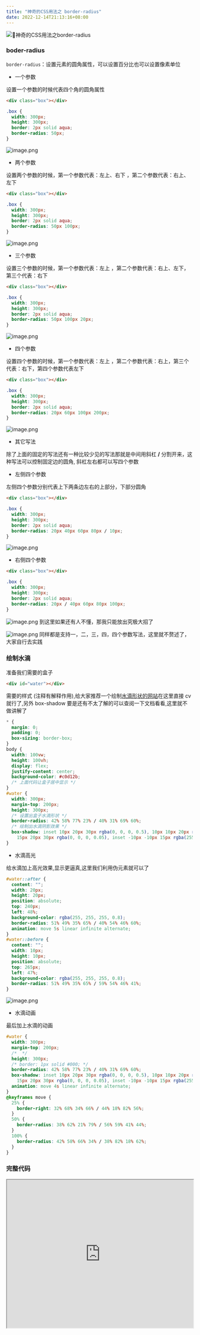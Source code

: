 ```yaml
---
title: "神奇的CSS用法之 border-radius"
date: 2022-12-14T21:13:16+08:00
---
```


![🧐神奇的CSS用法之border-radius](https://p3-juejin.byteimg.com/tos-cn-i-k3u1fbpfcp/85cb3b8bef924bc08b926a8a8bb9f03f~tplv-k3u1fbpfcp-zoom-crop-mark:3024:3024:3024:1702.awebp?)

### boder-radius

`border-radius`：设置元素的圆角属性，可以设置百分比也可以设置像素单位

- 一个参数

设置一个参数的时候代表四个角的圆角属性

```html
<div class="box"></div>
```

```css
.box {
  width: 300px;
  height: 300px;
  border: 2px solid aqua;
  border-radius: 50px;
}
```

![image.png](https://p1-juejin.byteimg.com/tos-cn-i-k3u1fbpfcp/0b920006ebd1483fa26cbacbc90e1abf~tplv-k3u1fbpfcp-zoom-in-crop-mark:4536:0:0:0.awebp?)

- 两个参数

设置两个参数的时候，第一个参数代表：左上、右下 ，第二个参数代表：右上、左下

```html
<div class="box"></div>
```

```css
.box {
  width: 300px;
  height: 300px;
  border: 2px solid aqua;
  border-radius: 50px 100px;
}
```

![image.png](https://p9-juejin.byteimg.com/tos-cn-i-k3u1fbpfcp/cf7e7621d3ee49f0976ac1caeae03949~tplv-k3u1fbpfcp-zoom-in-crop-mark:4536:0:0:0.awebp?)

- 三个参数

设置三个参数的时候，第一个参数代表：左上 ，第二个参数代表：右上、左下，第三个代表：右下

```html
<div class="box"></div>
```

```css
.box {
  width: 300px;
  height: 300px;
  border: 2px solid aqua;
  border-radius: 50px 100px 20px;
}
```

![image.png](https://p1-juejin.byteimg.com/tos-cn-i-k3u1fbpfcp/6ab8a77299d047adb8ad089ec079ab19~tplv-k3u1fbpfcp-zoom-in-crop-mark:4536:0:0:0.awebp?)

- 四个参数

设置四个参数的时候，第一个参数代表：左上 ，第二个参数代表：右上，第三个代表：右下，第四个参数代表左下

```html
<div class="box"></div>
```

```css
.box {
  width: 300px;
  height: 300px;
  border: 2px solid aqua;
  border-radius: 20px 60px 100px 200px;
}
```

![image.png](https://p1-juejin.byteimg.com/tos-cn-i-k3u1fbpfcp/32a6a945954147938d35a459ed88dc0b~tplv-k3u1fbpfcp-zoom-in-crop-mark:4536:0:0:0.awebp?)

- 其它写法

除了上面的固定的写法还有一种比较少见的写法那就是中间用斜杠 **/** 分割开来，这种写法可以控制固定边的圆角, 斜杠左右都可以写四个参数

- 左侧四个参数

左侧四个参数分别代表上下两条边左右的上部分，下部分圆角

```html
<div class="box"></div>
```

```css
.box {
  width: 300px;
  height: 300px;
  border: 2px solid aqua;
  border-radius: 20px 40px 60px 80px / 10px;
}
```

![image.png](https://p1-juejin.byteimg.com/tos-cn-i-k3u1fbpfcp/7afc0219fb84443a9a9f2fc33fac5a77~tplv-k3u1fbpfcp-zoom-in-crop-mark:4536:0:0:0.awebp?)

- 右侧四个参数

```html
<div class="box"></div>
```

```css
.box {
  width: 300px;
  height: 300px;
  border: 2px solid aqua;
  border-radius: 20px / 40px 60px 80px 100px;
}
```

![image.png](https://p9-juejin.byteimg.com/tos-cn-i-k3u1fbpfcp/240c4459bdde4d64998c4dd5ab237494~tplv-k3u1fbpfcp-zoom-in-crop-mark:4536:0:0:0.awebp?) 到这里如果还有人不懂，那我只能放出究极大招了

![image.png](https://p3-juejin.byteimg.com/tos-cn-i-k3u1fbpfcp/308790a5e12e4de1ae09e71cec5e4434~tplv-k3u1fbpfcp-zoom-in-crop-mark:4536:0:0:0.awebp?) 同样都是支持一，二，三，四，四个参数写法，这里就不赘述了，大家自行去实践

### 绘制水滴

准备我们需要的盒子

```html
<div id="water"></div>
```

需要的样式 (注释有解释作用),给大家推荐一个绘制[水滴形状的网站](https://9elements.github.io/fancy-border-radius/#38.42.82.34--.)在这里直接 cv 就行了,另外 box-shadow 要是还有不太了解的可以查阅一下文档看看,这里就不做讲解了

```css
* {
  margin: 0;
  padding: 0;
  box-sizing: border-box;
}
body {
  width: 100vw;
  height: 100vh;
  display: flex;
  justify-content: center;
  background-color: #c0d12b;
  /* 上面代码让盒子居中显示 */
}
#water {
  width: 300px;
  margin-top: 200px;
  height: 300px;
  /* 设置出盒子水滴形状 */
  border-radius: 42% 58% 77% 23% / 40% 31% 69% 60%;
  /* 绘制出水滴阴影效果 */
  box-shadow: inset 10px 20px 30px rgba(0, 0, 0, 0.5), 10px 10px 20px rgba(0, 0, 0, 0.3),
    15px 20px 30px rgba(0, 0, 0, 0.05), inset -10px -10px 15px rgba(255, 255, 255, 0.8);
}
```

- 水滴高光

给水滴加上高光效果,显示更逼真,这里我们利用伪元素就可以了

```css
#water::after {
  content: "";
  width: 20px;
  height: 20px;
  position: absolute;
  top: 240px;
  left: 48%;
  background-color: rgba(255, 255, 255, 0.8);
  border-radius: 51% 49% 35% 65% / 40% 54% 46% 60%;
  animation: move 5s linear infinite alternate;
}
#water::before {
  content: "";
  width: 10px;
  height: 10px;
  position: absolute;
  top: 265px;
  left: 47%;
  background-color: rgba(255, 255, 255, 0.8);
  border-radius: 51% 49% 35% 65% / 59% 54% 46% 41%;
}
```

![image.png](https://p6-juejin.byteimg.com/tos-cn-i-k3u1fbpfcp/da11816dbaf84a6f992b13530ac0d798~tplv-k3u1fbpfcp-zoom-in-crop-mark:4536:0:0:0.awebp?)

- 水滴动画

最后加上水滴的动画

```css
#water {
  width: 300px;
  margin-top: 200px;
  /*  */
  height: 300px;
  /* border: 1px solid #000; */
  border-radius: 42% 58% 77% 23% / 40% 31% 69% 60%;
  box-shadow: inset 10px 20px 30px rgba(0, 0, 0, 0.5), 10px 10px 20px rgba(0, 0, 0, 0.3),
    15px 20px 30px rgba(0, 0, 0, 0.05), inset -10px -10px 15px rgba(255, 255, 255, 0.8);
  animation: move 4s linear infinite alternate;
}
@keyframes move {
  25% {
    border-right: 32% 68% 34% 66% / 44% 18% 82% 56%;
  }
  50% {
    border-radius: 38% 62% 21% 79% / 56% 59% 41% 44%;
  }
  100% {
    border-radius: 42% 58% 66% 34% / 38% 82% 18% 62%;
  }
}
```

### 完整代码

<iframe style="width:100%;height:400px" class="code-editor-frame" data-code="code-editor-element" data-code-id="7170201117094051870" data-src="https://code.juejin.cn/pen/7170201117094051870" style="display: block;" loading="lazy" src="https://code.juejin.cn/pen/7170201117094051870"></iframe>
